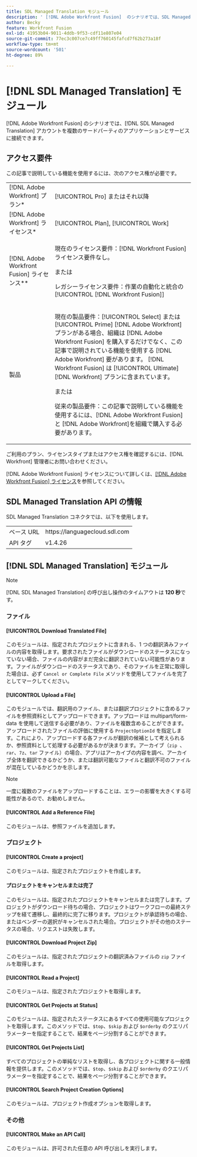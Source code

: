```yaml
---
title: SDL Managed Translation モジュール
description: ' [!DNL Adobe Workfront Fusion]  のシナリオでは、SDL Managed Translation アカウントをサードパーティの複数のアプリケーションとサービスに接続できます。'
author: Becky
feature: Workfront Fusion
exl-id: 41953b04-9011-4ddb-9f53-cdf11e807e04
source-git-commit: 77ec3c007ce7c49ff760145fafcd7f62b273a18f
workflow-type: tm+mt
source-wordcount: '501'
ht-degree: 89%

---
```


# [!DNL SDL Managed Translation] モジュール

[!DNL Adobe Workfront Fusion] のシナリオでは、[!DNL SDL Managed Translation] アカウントを複数のサードパーティのアプリケーションとサービスに接続できます。

## アクセス要件

この記事で説明している機能を使用するには、次のアクセス権が必要です。

<table style="table-layout:auto"> 
 <col> 
 <col> 
 <tbody> 
  <tr> 
   <td role="rowheader">[!DNL Adobe Workfront] プラン*</td>
  <td> <p>[!UICONTROL Pro] またはそれ以降</p> </td>
  </tr> 
  <tr data-mc-conditions=""> 
   <td role="rowheader">[!DNL Adobe Workfront] ライセンス*</td>
   <td> <p>[!UICONTROL Plan], [!UICONTROL Work]</p> </td> 
  </tr> 
  <tr> 
   <td role="rowheader">[!DNL Adobe Workfront Fusion] ライセンス**</td> 
   <td>
   <p>現在のライセンス要件：[!DNL Workfront Fusion] ライセンス要件なし。</p>
   <p>または</p>
   <p>レガシーライセンス要件：作業の自動化と統合の [!UICONTROL [!DNL Workfront Fusion]] </p>
   </td> 
  </tr> 
  <tr> 
   <td role="rowheader">製品</td> 
   <td>
   <p>現在の製品要件：[!UICONTROL Select] または [!UICONTROL Prime] [!DNL Adobe Workfront] プランがある場合、組織は [!DNL Adobe Workfront Fusion] を購入するだけでなく、この記事で説明されている機能を使用する [!DNL Adobe Workfront] 要があります。 [!DNL Workfront Fusion] は [!UICONTROL Ultimate] [!DNL Workfront] プランに含まれています。</p>
   <p>または</p>
   <p>従来の製品要件：この記事で説明している機能を使用するには、[!DNL Adobe Workfront Fusion] と [!DNL Adobe Workfront]を組織で購入する必要があります。</p>
   </td> 
  </tr> 
 </tbody> 
</table>

ご利用のプラン、ライセンスタイプまたはアクセス権を確認するには、[!DNL Workfront] 管理者にお問い合わせください。

[!DNL Adobe Workfront Fusion] ライセンスについて詳しくは、[[!DNL Adobe Workfront Fusion] ライセンス](/help/workfront-fusion/set-up-and-manage-workfront-fusion/licensing-operations-overview/license-automation-vs-integration.md)を参照してください。

## SDL Managed Translation API の情報

SDL Managed Translation コネクタでは、以下を使用します。

<table style="table-layout:auto"> 
 <col> 
 <col> 
 <tbody> 
  <tr> 
   <td role="rowheader">ベース URL</td> 
   <td>https://languagecloud.sdl.com</td> 
  </tr>
  <tr> 
   <td role="rowheader">API タグ</td> 
   <td>v1.4.26</td> 
  </tr>
 </tbody> 
 </table>

## [!DNL SDL Managed Translation] モジュール

>[!NOTE]
>
>[!DNL SDL Managed Translation] の呼び出し操作のタイムアウトは **120 秒**&#x200B;です。

### ファイル

#### [!UICONTROL Download Translated File]

このモジュールは、指定されたプロジェクトに含まれる、1 つの翻訳済みファイルの内容を取得します。要求されたファイルがダウンロードのステータスになっていない場合、ファイルの内容がまだ完全に翻訳されていない可能性があります。ファイルがダウンロードのステータスであり、そのファイルを正常に取得した場合は、必ず `Cancel or Complete File` メソッドを使用してファイルを完了としてマークしてください。

#### [!UICONTROL Upload a File]

このモジュールでは、翻訳用のファイル、または翻訳プロジェクトに含めるファイルを参照資料としてアップロードできます。アップロードは multipart/form-data を使用して送信する必要があり、ファイルを複数含めることができます。アップロードされたファイルの評価に使用する `ProjectOptionId` を指定します。これにより、アップロードする各ファイルが翻訳の候補として考えられるか、参照資料として処理する必要があるかが決まります。アーカイブ（`zip `、`rar`、`7z`、`tar` ファイル）の場合、アプリはアーカイブの内容を調べ、アーカイブ全体を翻訳できるかどうか、または翻訳可能なファイルと翻訳不可のファイルが混在しているかどうかを示します。

>[!NOTE]
>
>一度に複数のファイルをアップロードすることは、エラーの影響を大きくする可能性があるので、お勧めしません。

#### [!UICONTROL Add a Reference File]

このモジュールは、参照ファイルを追加します。

### プロジェクト

#### [!UICONTROL Create a project]

このモジュールは、指定されたプロジェクトを作成します。

#### プロジェクトをキャンセルまたは完了

このモジュールは、指定されたプロジェクトをキャンセルまたは完了します。プロジェクトがダウンロード待ちの場合、プロジェクトはワークフローの最終ステップを経て遷移し、最終的に完了に移ります。プロジェクトが承認待ちの場合、またはベンダーの選択がキャンセルされた場合。プロジェクトがその他のステータスの場合、リクエストは失敗します。

#### [!UICONTROL Download Project Zip]

このモジュールは、指定されたプロジェクトの翻訳済みファイルの `zip` ファイルを取得します。

#### [!UICONTROL Read a Project]

このモジュールは、指定されたプロジェクトを取得します。

#### [!UICONTROL Get Projects at Status]

このモジュールは、指定されたステータスにあるすべての使用可能なプロジェクトを取得します。このメソッドでは、`$top`、`$skip` および `$orderby` のクエリパラメーターを指定することで、結果をページ分割することができます。

#### [!UICONTROL Get Projects List]

すべてのプロジェクトの単純なリストを取得し、各プロジェクトに関する一般情報を提供します。このメソッドでは、`$top`、`$skip` および `$orderby` のクエリパラメーターを指定することで、結果をページ分割することができます。

#### [!UICONTROL Search Project Creation Options]

このモジュールは、プロジェクト作成オプションを取得します。

### その他

#### [!UICONTROL Make an API Call]

このモジュールは、許可された任意の API 呼び出しを実行します。
